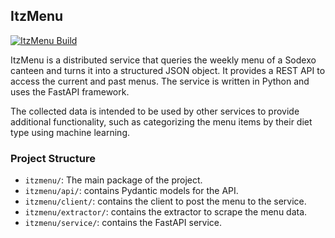 ## ItzMenu

[![ItzMenu Build](https://github.com/Louuke/ItzMenu/actions/workflows/build.yml/badge.svg)](https://github.com/Louuke/ItzMenu/actions/workflows/build.yml)

ItzMenu is a distributed service that queries the weekly menu of a Sodexo canteen and turns it into a structured 
JSON object. It provides a REST API to access the current and past menus. The service is written in Python and
uses the FastAPI framework.

The collected data is intended to be used by other services to provide additional functionality, 
such as categorizing the menu items by their diet type using machine learning.

### Project Structure

- `itzmenu/`: The main package of the project.
- `itzmenu/api/`: contains Pydantic models for the API.
- `itzmenu/client/`: contains the client to post the menu to the service.
- `itzmenu/extractor/`: contains the extractor to scrape the menu data.
- `itzmenu/service/`: contains the FastAPI service.